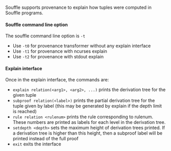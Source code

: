 Souffle supports provenance to explain how tuples were computed in Souffle programs.

#### Souffle command line option
The souffle command line option is `-t`
- Use `-t0` for provenance transformer without any explain interface
- Use `-t1` for provenance with ncurses explain
- Use `-t2` for provenance with stdout explain

#### Explain interface
Once in the explain interface, the commands are:
- `explain relation(<arg1>, <arg2>, ...)` prints the derivation tree for the given tuple
- `subproof relation(<label>)` prints the partial derivation tree for the tuple given by label (this may be generated by explain if the depth limit is reached)
- `rule relation <rulenum>` prints the rule corresponding to rulenum. These numbers are printed as labels for each level in the derivation tree.
- `setdepth <depth>` sets the maximum height of derivation trees printed. If a derivation tree is higher than this height, then a subproof label will be printed instead of the full proof
- `exit` exits the interface

